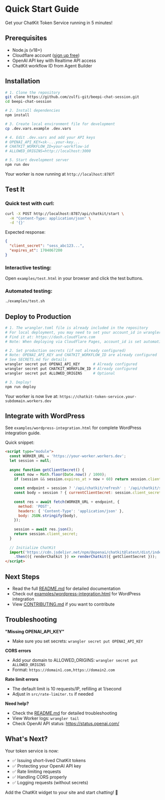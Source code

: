 # Quick Start Guide

Get your ChatKit Token Service running in 5 minutes!

## Prerequisites

- Node.js (v18+)
- Cloudflare account ([sign up free](https://dash.cloudflare.com/sign-up))
- OpenAI API key with Realtime API access
- ChatKit workflow ID from Agent Builder

## Installation

```bash
# 1. Clone the repository
git clone https://github.com/zulfi-git/beepi-chat-session.git
cd beepi-chat-session

# 2. Install dependencies
npm install

# 3. Create local environment file for development
cp .dev.vars.example .dev.vars

# 4. Edit .dev.vars and add your API keys
# OPENAI_API_KEY=sk-...your-key...
# CHATKIT_WORKFLOW_ID=your-workflow-id
# ALLOWED_ORIGINS=http://localhost:3000

# 5. Start development server
npm run dev
```

Your worker is now running at `http://localhost:8787`!

## Test It

### Quick test with curl:

```bash
curl -X POST http://localhost:8787/api/chatkit/start \
  -H "Content-Type: application/json" \
  -d '{}'
```

Expected response:
```json
{
  "client_secret": "sess_abc123...",
  "expires_at": 1704067200
}
```

### Interactive testing:

Open `examples/test.html` in your browser and click the test buttons.

### Automated testing:

```bash
./examples/test.sh
```

## Deploy to Production

```bash
# 1. The wrangler.toml file is already included in the repository
# For local deployment, you may need to set your account_id in wrangler.toml
# Find it at: https://dash.cloudflare.com
# Note: When deploying via Cloudflare Pages, account_id is set automatically

# 2. Set production secrets (if not already configured)
# Note: OPENAI_API_KEY and CHATKIT_WORKFLOW_ID are already configured
# See SECRETS.md for details
wrangler secret put OPENAI_API_KEY      # Already configured
wrangler secret put CHATKIT_WORKFLOW_ID # Already configured
wrangler secret put ALLOWED_ORIGINS     # Optional

# 3. Deploy!
npm run deploy
```

Your worker is now live at: `https://chatkit-token-service.your-subdomain.workers.dev`

## Integrate with WordPress

See `examples/wordpress-integration.html` for complete WordPress integration guide.

Quick snippet:

```html
<script type="module">
  const WORKER_URL = 'https://your-worker.workers.dev';
  let session = null;
  
  async function getClientSecret() {
    const now = Math.floor(Date.now() / 1000);
    if (session && session.expires_at > now + 60) return session.client_secret;
    
    const endpoint = session ? '/api/chatkit/refresh' : '/api/chatkit/start';
    const body = session ? { currentClientSecret: session.client_secret } : {};
    
    const res = await fetch(WORKER_URL + endpoint, {
      method: 'POST',
      headers: { 'Content-Type': 'application/json' },
      body: JSON.stringify(body),
    });
    
    session = await res.json();
    return session.client_secret;
  }
  
  // Initialize ChatKit
  import('https://cdn.jsdelivr.net/npm/@openai/chatkit@latest/dist/index.js')
    .then(({ renderChatkit }) => renderChatkit({ getClientSecret }));
</script>
```

## Next Steps

- Read the full [README.md](../README.md) for detailed documentation
- Check out [examples/wordpress-integration.html](examples/wordpress-integration.html) for WordPress integration
- View [CONTRIBUTING.md](../CONTRIBUTING.md) if you want to contribute

## Troubleshooting

**"Missing OPENAI_API_KEY"**
- Make sure you set secrets: `wrangler secret put OPENAI_API_KEY`

**CORS errors**
- Add your domain to ALLOWED_ORIGINS: `wrangler secret put ALLOWED_ORIGINS`
- Format: `https://domain1.com,https://domain2.com`

**Rate limit errors**
- The default limit is 10 requests/IP, refilling at 1/second
- Adjust in `src/rate-limiter.ts` if needed

**Need help?**
- Check the [README.md](../README.md) for detailed troubleshooting
- View Worker logs: `wrangler tail`
- Check OpenAI API status: https://status.openai.com/

## What's Next?

Your token service is now:
- ✅ Issuing short-lived ChatKit tokens
- ✅ Protecting your OpenAI API key
- ✅ Rate limiting requests
- ✅ Handling CORS properly
- ✅ Logging requests (without secrets)

Add the ChatKit widget to your site and start chatting! 🚀
